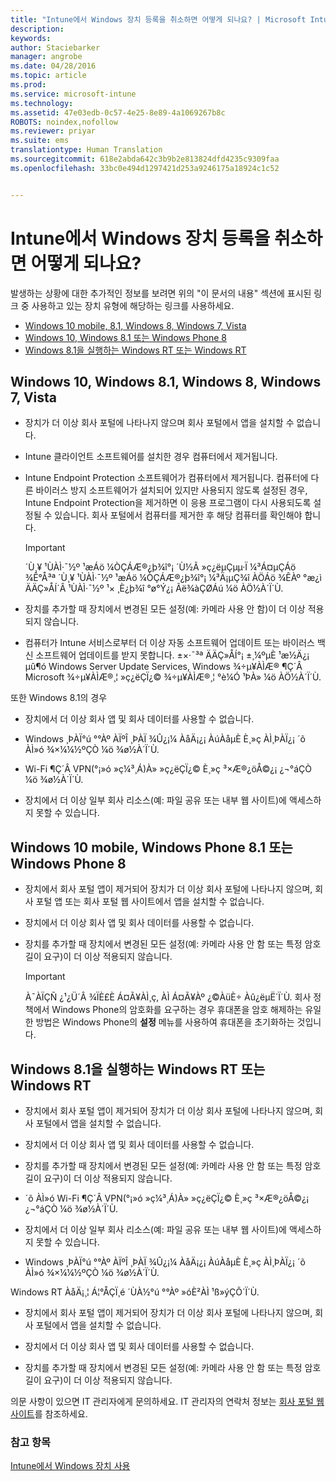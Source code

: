 ```yaml
---
title: "Intune에서 Windows 장치 등록을 취소하면 어떻게 되나요? | Microsoft Intune"
description: 
keywords: 
author: Staciebarker
manager: angrobe
ms.date: 04/28/2016
ms.topic: article
ms.prod: 
ms.service: microsoft-intune
ms.technology: 
ms.assetid: 47e03edb-0c57-4e25-8e89-4a1069267b8c
ROBOTS: noindex,nofollow
ms.reviewer: priyar
ms.suite: ems
translationtype: Human Translation
ms.sourcegitcommit: 618e2abda642c3b9b2e813824dfd4235c9309faa
ms.openlocfilehash: 33bc0e494d1297421d253a9246175a18924c1c52


---
```



# Intune에서 Windows 장치 등록을 취소하면 어떻게 되나요?

발생하는 상황에 대한 추가적인 정보를 보려면 위의 "이 문서의 내용" 섹션에 표시된 링크 중 사용하고 있는 장치 유형에 해당하는 링크를 사용하세요.

- [Windows 10 mobile, 8.1, Windows 8, Windows 7, Vista](#windows-10-mobile--8-1,-windows-8,-windows-7,-vista)
- [Windows 10, Windows 8.1 또는 Windows Phone 8](#windows-10--windows-8-1-or-windows-phone-8)
- [Windows 8.1을 실행하는 Windows RT 또는 Windows RT](#windows-rt-running-windows-8-1-or-windows-rt)


## Windows 10, Windows 8.1, Windows 8, Windows 7, Vista

-   장치가 더 이상 회사 포털에 나타나지 않으며 회사 포털에서 앱을 설치할 수 없습니다.

-   Intune 클라이언트 소프트웨어를 설치한 경우 컴퓨터에서 제거됩니다.

-   Intune Endpoint Protection 소프트웨어가 컴퓨터에서 제거됩니다. 컴퓨터에 다른 바이러스 방지 소프트웨어가 설치되어 있지만 사용되지 않도록 설정된 경우, Intune Endpoint Protection을 제거하면 이 응용 프로그램이 다시 사용되도록 설정될 수 있습니다. 회사 포털에서 컴퓨터를 제거한 후 해당 컴퓨터를 확인해야 합니다.

    > [!IMPORTANT]
    > ´Ù¸¥ ¹ÙÀÌ·¯½º ¹æÁö ¼ÒÇÁÆ®¿þ¾î°¡ ´Ù½Ã »ç¿ëµÇµµ·Ï ¼³Á¤µÇÁö ¾Ê°Å³ª ´Ù¸¥ ¹ÙÀÌ·¯½º ¹æÁö ¼ÒÇÁÆ®¿þ¾î°¡ ¼³Ä¡µÇ¾î ÀÖÁö ¾ÊÀº °æ¿ì ÄÄÇ»ÅÍ´Â ¹ÙÀÌ·¯½º ¹× ¸È¿þ¾î °ø°Ý¿¡ Ãë¾àÇØÁú ¼ö ÀÖ½À´Ï´Ù.

-   장치를 추가할 때 장치에서 변경된 모든 설정(예: 카메라 사용 안 함)이 더 이상 적용되지 않습니다.

-   컴퓨터가 Intune 서비스로부터 더 이상 자동 소프트웨어 업데이트 또는 바이러스 백신 소프트웨어 업데이트를 받지 못합니다. ±×·¯³ª ÄÄÇ»ÅÍ°¡ ±¸¼ºµÈ ¹æ½Ä¿¡ µû¶ó Windows Server Update Services, Windows ¾÷µ¥ÀÌÆ® ¶Ç´Â Microsoft ¾÷µ¥ÀÌÆ®¸¦ »ç¿ëÇÏ¿© ¾÷µ¥ÀÌÆ®¸¦ °è¼Ó ¹ÞÀ» ¼ö ÀÖ½À´Ï´Ù.

또한 Windows 8.1의 경우

-   장치에서 더 이상 회사 앱 및 회사 데이터를 사용할 수 없습니다.

-   Windows ¸ÞÀÏ°ú °°Àº ÀÏºÎ ¸ÞÀÏ ¾Û¿¡¼­ ÀåÄ¡¿¡ ÀúÀåµÈ È¸»ç ÀÌ¸ÞÀÏ¿¡ ´õ ÀÌ»ó ¾×¼¼½ºÇÒ ¼ö ¾ø½À´Ï´Ù.

-   Wi-Fi ¶Ç´Â VPN(°¡»ó »ç¼³¸Á)À» »ç¿ëÇÏ¿© È¸»ç ³×Æ®¿öÅ©¿¡ ¿¬°áÇÒ ¼ö ¾ø½À´Ï´Ù.

-   장치에서 더 이상 일부 회사 리소스(예: 파일 공유 또는 내부 웹 사이트)에 액세스하지 못할 수 있습니다.

## Windows 10 mobile, Windows Phone 8.1 또는 Windows Phone 8

-   장치에서 회사 포털 앱이 제거되어 장치가 더 이상 회사 포털에 나타나지 않으며, 회사 포털 앱 또는 회사 포털 웹 사이트에서 앱을 설치할 수 없습니다.

-   장치에서 더 이상 회사 앱 및 회사 데이터를 사용할 수 없습니다.

-   장치를 추가할 때 장치에서 변경된 모든 설정(예: 카메라 사용 안 함 또는 특정 암호 길이 요구)이 더 이상 적용되지 않습니다.

    > [!IMPORTANT]
    > À¯ÀÏÇÑ ¿¹¿Ü´Â ¾ÏÈ£È­ Á¤Ã¥ÀÌ¸ç, ÀÌ Á¤Ã¥Àº ¿©ÀüÈ÷ Àû¿ëµË´Ï´Ù. 회사 정책에서 Windows Phone의 암호화를 요구하는 경우 휴대폰을 암호 해제하는 유일한 방법은 Windows Phone의 **설정** 메뉴를 사용하여 휴대폰을 초기화하는 것입니다.

## Windows 8.1을 실행하는 Windows RT 또는 Windows RT

-   장치에서 회사 포털 앱이 제거되어 장치가 더 이상 회사 포털에 나타나지 않으며, 회사 포털에서 앱을 설치할 수 없습니다.

-   장치에서 더 이상 회사 앱 및 회사 데이터를 사용할 수 없습니다.

-   장치를 추가할 때 장치에서 변경된 모든 설정(예: 카메라 사용 안 함 또는 특정 암호 길이 요구)이 더 이상 적용되지 않습니다.

-   ´õ ÀÌ»ó Wi-Fi ¶Ç´Â VPN(°¡»ó »ç¼³¸Á)À» »ç¿ëÇÏ¿© È¸»ç ³×Æ®¿öÅ©¿¡ ¿¬°áÇÒ ¼ö ¾ø½À´Ï´Ù.

-   장치에서 더 이상 일부 회사 리소스(예: 파일 공유 또는 내부 웹 사이트)에 액세스하지 못할 수 있습니다.

-   Windows ¸ÞÀÏ°ú °°Àº ÀÏºÎ ¸ÞÀÏ ¾Û¿¡¼­ ÀåÄ¡¿¡ ÀúÀåµÈ È¸»ç ÀÌ¸ÞÀÏ¿¡ ´õ ÀÌ»ó ¾×¼¼½ºÇÒ ¼ö ¾ø½À´Ï´Ù.

Windows RT ÀåÄ¡¸¦ Á¦°ÅÇÏ¸é ´ÙÀ½°ú °°Àº »óÈ²ÀÌ ¹ß»ýÇÕ´Ï´Ù.

-   장치에서 회사 포털 앱이 제거되어 장치가 더 이상 회사 포털에 나타나지 않으며, 회사 포털에서 앱을 설치할 수 없습니다.

-   장치에서 더 이상 회사 앱 및 회사 데이터를 사용할 수 없습니다.

-   장치를 추가할 때 장치에서 변경된 모든 설정(예: 카메라 사용 안 함 또는 특정 암호 길이 요구)이 더 이상 적용되지 않습니다.

의문 사항이 있으면 IT 관리자에게 문의하세요. IT 관리자의 연락처 정보는 [회사 포털 웹 사이트](http://portal.manage.microsoft.com)를 참조하세요.

### 참고 항목
[Intune에서 Windows 장치 사용](using-your-windows-device-with-intune.md)



<!--HONumber=Jul16_HO4-->


